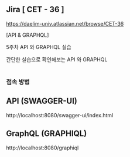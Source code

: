 ## Jira [ CET - 36 ]
https://daelim-univ.atlassian.net/browse/CET-36

[API & GRAPHQL]

5주차 API 와 GRAPHQL 실습

간단한 실습으로 확인해보는 API 와 GRAPHQL
#
### 접속 방법
## API (SWAGGER-UI)
http://localhost:8080/swagger-ui/index.html

## GraphQL (GRAPHIQL)
http://localhost:8080/graphiql
